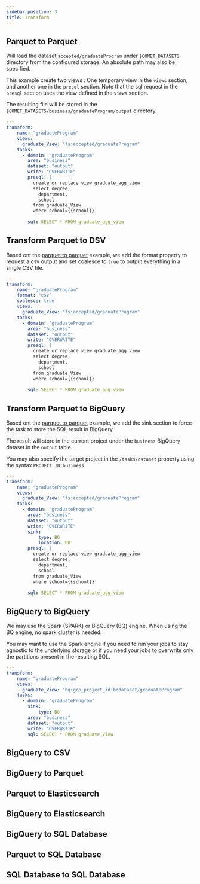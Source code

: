 ```yaml
---
sidebar_position: 3
title: Transform
---
```


## Parquet to Parquet

Will load the dataset `accepted/graduateProgram` under `$COMET_DATASETS` directory from the configured storage.
An absolute path may also be specified.

This example create two views : One temporary view in the `views` section, and another one in the `presql` section.
Note that the sql request in the `presql` section uses the view defined in the `views` section.

The resulting file will be stored in the `$COMET_DATASETS/business/graduateProgram/output` directory.

````yaml
---
transform:
    name: "graduateProgram"
    views:
      graduate_View: "fs:accepted/graduateProgram"
    tasks:
      - domain: "graduateProgram"
        area: "business"
        dataset: "output"
        write: "OVERWRITE"
        presql: |
          create or replace view graduate_agg_view
          select degree,
            department,
            school
          from graduate_View
          where school={{school}}
    
        sql: SELECT * FROM graduate_agg_view
````

## Transform Parquet to DSV

Based ont the [parquet to parquet](#parquet-to-parquet) example, we add the format property to request a csv output
and set coalesce to `true` to output everything in a single CSV file.

````yaml
---
transform:
    name: "graduateProgram"
    format: "csv"
    coalesce: true
    views:
      graduate_View: "fs:accepted/graduateProgram"
    tasks:
      - domain: "graduateProgram"
        area: "business"
        dataset: "output"
        write: "OVERWRITE"
        presql: |
          create or replace view graduate_agg_view
          select degree,
            department,
            school
          from graduate_View
          where school={{school}}
    
        sql: SELECT * FROM graduate_agg_view
````

## Transform Parquet to BigQuery

Based ont the [parquet to parquet](#parquet-to-parquet) example, we add the sink section to force the task to store the SQL result in BigQuery

The result will store in the current project under the `business` BigQuery dataset in the `output` table.

You may also specify the target project in the `/tasks/dataset` property using the syntax `PROJECT_ID:business`



````yaml
---
transform:
    name: "graduateProgram"
    views:
      graduate_View: "fs:accepted/graduateProgram"
    tasks:
      - domain: "graduateProgram"
        area: "business"
        dataset: "output"
        write: "OVERWRITE"
        sink:
            type: BQ
            location: EU
        presql: |
          create or replace view graduate_agg_view
          select degree,
            department,
            school
          from graduate_View
          where school={{school}}
    
        sql: SELECT * FROM graduate_agg_view
````

## BigQuery to BigQuery
We may use the Spark (SPARK) or BigQuery (BQ) engine. When using the BQ engine, no spark cluster is needed.

You may want to use the Spark engine if you need to run your jobs to stay agnostic to the underlying storage or
if you need your jobs to overwrite only the partitions present in the resulting SQL.


````yaml
---
transform:
    name: "graduateProgram"
    views:
      graduate_View: "bq:gcp_project_id:bqdataset/graduateProgram"
    tasks:
      - domain: "graduateProgram"
        sink:
            type: BQ
        area: "business"
        dataset: "output"
        write: "OVERWRITE"
        sql: SELECT * FROM graduate_View
````

## BigQuery to CSV

## BigQuery to Parquet

## Parquet to Elasticsearch

## BigQuery to Elasticsearch

## BigQuery to SQL Database

## Parquet to SQL Database

## SQL Database to SQL Database
